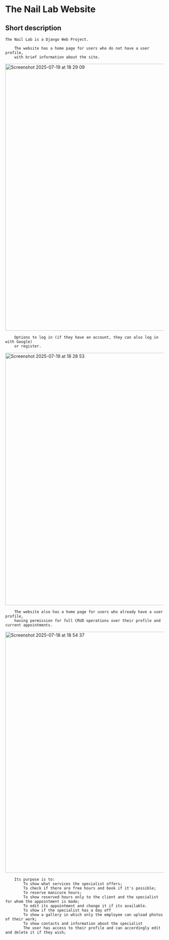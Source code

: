 # The Nail Lab Website


## Short description
    The Nail Lab is a Django Web Project.
        
        The website has a home page for users who do not have a user profile,
        with brief information about the site.
        
<img width="632" height="846" alt="Screenshot 2025-07-19 at 18 29 09" src="https://github.com/user-attachments/assets/7d3c8e15-0b34-4562-88c1-8bcb71bd3185" />

        Options to log in (if they have an account, they can also log in with Google) 
        or register.

<img width="933" height="800" alt="Screenshot 2025-07-19 at 18 28 53" src="https://github.com/user-attachments/assets/544fa6ef-db9c-4fad-85fa-4766730c4d90" />

        The website also has a home page for users who already have a user profile,
        having permission for full CRUD operations over their profile and current appointments.

<img width="628" height="764" alt="Screenshot 2025-07-18 at 18 54 37" src="https://github.com/user-attachments/assets/7fa0c61a-8481-4159-b292-cd65931ec7dd" />

        Its purpose is to:
            To show what services the specialist offers;
            To check if there are free hours and book if it's possible;
            To reserve manicure hours;
            To show reserved hours only to the client and the specialist for whom the appointment is made;
            To edit its appointment and change it if its available.        
            To show if the specialist has a day off
            To show a gallery in which only the employee can upload photos of their work;
            To show contacts and information about the specialist
            The user has access to their profile and can accordingly edit and delete it if they wish;

